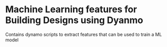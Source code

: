 # Machine Learning features for Building Designs using Dyanmo
Contains dynamo scripts to extract features that can be used to train a ML model
